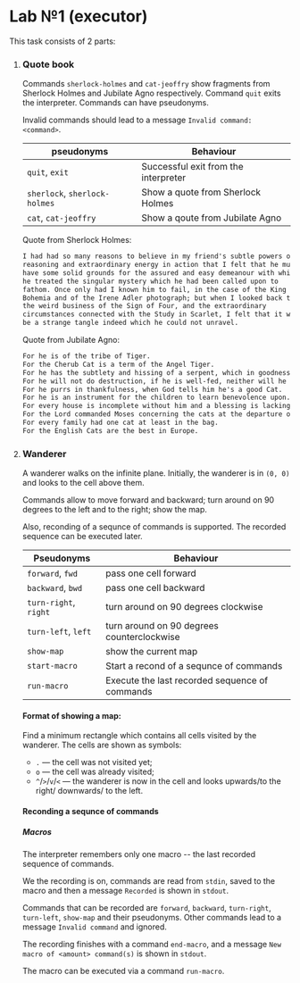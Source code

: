 # Lab №1 (executor)

This task consists of 2 parts:

1. ### Quote book

   Commands `sherlock-holmes` and `cat-jeoffry` show fragments from Sherlock Holmes and Jubilate Agno respectively.
   Command `quit` exits the interpreter.
   Commands can have pseudonyms. 

   Invalid commands should lead to a message `Invalid command: <command>`.

   | pseudonyms                    | Behaviour                            |
   | ----------------------------- | ------------------------------------ |
   | `quit`, `exit`                | Successful exit from the interpreter |
   | `sherlock`, `sherlock-holmes` | Show a quote from Sherlock Holmes    |
   | `cat`, `cat-jeoffry`          | Show a qoute from Jubilate Agno      |

   

   Quote from Sherlock Holmes:

   ```txt
   I had had so many reasons to believe in my friend's subtle powers of
   reasoning and extraordinary energy in action that I felt that he must
   have some solid grounds for the assured and easy demeanour with which
   he treated the singular mystery which he had been called upon to
   fathom. Once only had I known him to fail, in the case of the King of
   Bohemia and of the Irene Adler photograph; but when I looked back to
   the weird business of the Sign of Four, and the extraordinary
   circumstances connected with the Study in Scarlet, I felt that it would
   be a strange tangle indeed which he could not unravel.
   ```

   

   Quote from Jubilate Agno:

   ```txt
   For he is of the tribe of Tiger.
   For the Cherub Cat is a term of the Angel Tiger.
   For he has the subtlety and hissing of a serpent, which in goodness he suppresses.
   For he will not do destruction, if he is well-fed, neither will he spit without provocation.
   For he purrs in thankfulness, when God tells him he's a good Cat.
   For he is an instrument for the children to learn benevolence upon.
   For every house is incomplete without him and a blessing is lacking in the spirit.
   For the Lord commanded Moses concerning the cats at the departure of the Children of Israel from Egypt.
   For every family had one cat at least in the bag.
   For the English Cats are the best in Europe.
   ```

   

2. ### Wanderer

   A wanderer walks on the infinite plane. Initially, the wanderer is in `(0, 0)` and looks to the cell above them. 

   Commands allow to move forward and backward; turn around on 90 degrees to the left and to the right; show the map.

   Also, reconding of a sequnce of commands is supported. The recorded sequence can be executed later. 

   

   | Pseudonyms            | Behaviour                                      |
   | --------------------- | ---------------------------------------------- |
   | `forward`, `fwd`      | pass one cell forward                          |
   | `backward`, `bwd`     | pass one cell backward                         |
   | `turn-right`, `right` | turn around on 90 degrees clockwise            |
   | `turn-left`, `left`   | turn around on 90 degrees counterclockwise     |
   | `show-map`            | show the current map                           |
   | `start-macro`         | Start a recond of a sequnce of commands        |
   | `run-macro`           | Execute the last recorded sequence of commands |

   #### 

   #### Format of showing a map:

   Find a minimum rectangle which contains all cells visited by the wanderer. The cells are shown as symbols:

   * `.` — the cell was not visited yet;
   * `o` — the cell was already visited;
   * `^`/`>`/`v`/`<` — the wanderer is now in the cell and looks upwards/to the right/ downwards/ to the left.

   #### Reconding a sequnce of commands

   

   ##### Macros

   The interpreter remembers only one macro -- the last recorded sequence of commands. 

   We the recording is on, commands are read from `stdin`, saved to the macro and then a message `Recorded` is shown in `stdout`. 

   Commands that can be recorded are `forward`, `backward`, `turn-right`, `turn-left`, `show-map` and their pseudonyms. Other commands lead to a message `Invalid command` and ignored. 

   The recording finishes with a command `end-macro`, and a message `New macro of <amount> command(s)`  is shown in `stdout`.

   The macro can be executed via a command `run-macro`.
